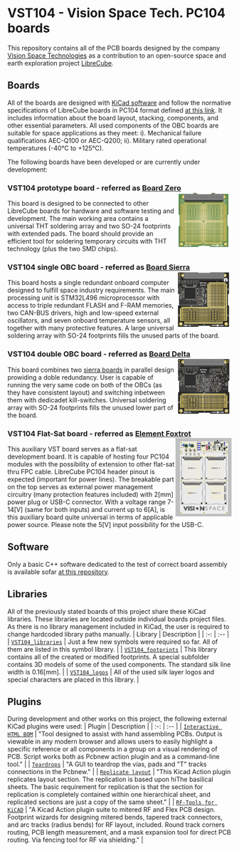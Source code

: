 # VST104 - Vision Space Tech. PC104 boards
This repository contains all of the PCB boards designed by the company [Vision Space Technologies](https://www.visionspace.com/) as a contribution to an open-source space and earth exploration project [LibreCube](https://librecube.org/). 

## Boards
All of the boards are designed with [KiCad software](https://kicad.org/) and follow the normative specifications of LibreCube boards in PC104 format defined [at this link](https://wiki.librecube.org/index.php?title=LibreCube_Board_Specification). It includes information about the board layout, stacking, components, and other essential parameters. All used components of the OBC boards are suitable for space applications as they meet: i). Mechanical failure qualifications AEC-Q100 or AEC-Q200; ii). Military rated operational temperatures (-40°C to +125°C).

The following boards have been developed or are currently under development:

### VST104 prototype board - referred as [Board Zero](https://github.com/visionspacetec/VST104-Zero) <img align="right" src="https://github.com/visionspacetec/VST104-Zero/blob/main/gallery/top.png?raw=true" width=25%/>
This board is designed to be connected to other LibreCube boards for hardware and software testing and development. The main working area contains a universal THT soldering array and two SO-24 footprints with extended pads. The board should provide an efficient tool for soldering temporary circuits with THT technology (plus the two SMD chips).
<br clear="right"/>

### VST104 single OBC board - referred as [Board Sierra](https://github.com/visionspacetec/VST104-Sierra) <img align="right" src="https://github.com/visionspacetec/VST104-Sierra/blob/main/gallery/3Dexport/top.png?raw=true" width=25%/>
This board hosts a single redundant onboard computer designed to fulfill space industry requirements. The main processing unit is STM32L496 microprocessor with access to triple redundant FLASH and F-RAM memories, two CAN-BUS drivers, high and low-speed external oscillators, and seven onboard temperature sensors, all together with many protective features. A large universal soldering array with SO-24 footprints fills the unused parts of the board.
<br clear="right"/>

### VST104 double OBC board - referred as [Board Delta](https://github.com/visionspacetec/VST104-Sierra) <img align="right" src="https://github.com/visionspacetec/VST104-Delta/blob/main/gallery/3Dexport/top.png?raw=true" width=25%/>
This board combines two [sierra boards](./board_delta) in parallel design prowiding a doble redundancy. User is capable of running the very same code on both of the OBCs (as they have consistent layout) and switching inbetween them with dedicadet kill-switches. Universal soldering array with SO-24 footprints fills the unused lower part of the board.
<br clear="right"/>

### VST104 Flat-Sat board - referred as [Element Foxtrot](https://github.com/visionspacetec/VST104-Sierra) <img align="right" src="https://github.com/visionspacetec/VST104-Foxtrot/blob/main/gallery/3Dexport/top.png?raw=true" width=25%/>
This auxiliary VST board serves as a flat-sat development board.  It is capable of hosting four PC104 modules with the possibility of extension to other flat-sat thru FPC cable. LibreCube PC104 header pinout is expected (important for power lines). The breakable part on the top serves as external power management circuitry (many protection features included) with 2[mm] power plug or USB-C connector. With a voltage range 7-14[V] (same for both inputs) and current up to 6[A], is this auxiliary board quite universal in terms of applicable power source. Please note the 5[V] input possibility for the USB-C.
<br clear="right"/>

## Software
Only a basic  C++ software dedicated to the test of correct board assembly is available sofar [at this repository](https://github.com/visionspacetec/VST104-Testing).

## Libraries
All of the previously stated boards of this project share these KiCad libraries. These libraries are located outside individual boards project files. As there is no library management included in KiCad, the user is required to change hardcoded library paths manually.
| Library | Description |
| :-: | :-- |
| [`VST104_libraries`](https://github.com/visionspacetec/VST104-Libraries)  | Just a few new symbols were required so far. All of them are listed in this symbol library. |
| [`VST104_footprints`](https://github.com/visionspacetec/VST104-Libraries) |  This library contains all of the created or modified footprints. A special subfolder contains 3D models of some of the used components. The standard silk line width is 0.16[mm]. |
| [`VST104_logos`](https://github.com/visionspacetec/VST104-Libraries) |  All of the used silk layer logos and special characters are placed in this library. |

## Plugins
During development and other works on this project, the following external KiCad plugins were used:
| Plugin | Description |
| :-: | :-- |
| [`Interactive HTML BOM`](https://github.com/openscopeproject/InteractiveHtmlBom) | "Tool designed to assist with hand assembling PCBs. Output is viewable in any modern browser and allows users to easily highlight a specific reference or all components in a group on a visual rendering of PCB. Script works both as Pcbnew action plugin and as a command-line tool."  |
| [`Teardrops`](https://github.com/NilujePerchut/kicad_scripts/tree/master/teardrops) | "A GUI to teardrop the vias, pads and "T" tracks connections in the Pcbnew." |
| [`Replicate layout`](https://github.com/MitjaNemec/Kicad_action_plugins) | "This Kicad Action plugin replicates layout section. The replication is based upon hiThe basilical sheets. The basic requirement for replication is that the section for replication is completely contained within one hierarchical sheet, and replicated sections are just a copy of the same sheet." |
| [`RF-Tools for KiCAD`](https://github.com/easyw/RF-toolsPCBCAD) | "A Kicad Action plugin suite to mitered RF and Flex PCB design. Footprint wizards for designing mitered bends, tapered track connectors, and arc tracks (radius bends) for RF layout, included. Round track corners routing, PCB length measurement, and a mask expansion tool for direct PCB routing. Via fencing tool for RF via shielding." |
